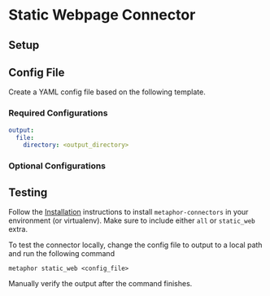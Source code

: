 # Static Webpage Connector

## Setup

## Config File

Create a YAML config file based on the following template.

### Required Configurations

```yaml
output:
  file:
    directory: <output_directory>
```

### Optional Configurations

## Testing

Follow the [Installation](../../README.md) instructions to install `metaphor-connectors` in your environment (or virtualenv). Make sure to include either `all` or `static_web` extra.

To test the connector locally, change the config file to output to a local path and run the following command

```shell
metaphor static_web <config_file>
```

Manually verify the output after the command finishes.
